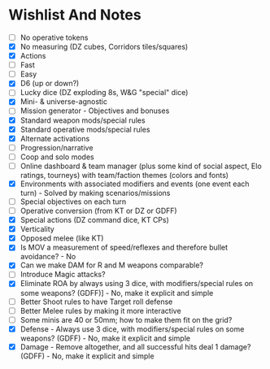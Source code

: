 # Wishlist And Notes

- [ ] No operative tokens
- [x] No measuring (DZ cubes, Corridors tiles/squares)
- [x] Actions
- [ ] Fast
- [ ] Easy
- [x] D6 (up or down?)
- [ ] Lucky dice (DZ exploding 8s, W&G "special" dice)
- [x] Mini- & universe-agnostic
- [ ] Mission generator - Objectives and bonuses
- [x] Standard weapon mods/special rules
- [x] Standard operative mods/special rules
- [x] Alternate activations
- [ ] Progression/narrative
- [ ] Coop and solo modes
- [ ] Online dashboard & team manager (plus some kind of social aspect, Elo ratings, tourneys) with team/faction themes (colors and fonts)
- [x] Environments with associated modifiers and events (one event each turn) - Solved by making scenarios/missions
- [ ] Special objectives on each turn
- [ ] Operative conversion (from KT or DZ or GDFF)
- [x] Special actions (DZ command dice, KT CPs)
- [x] Verticality
- [x] Opposed melee (like KT)
- [x] Is MOV a measurement of speed/reflexes and therefore bullet avoidance? - No
- [x] Can we make DAM for R and M weapons comparable?
- [ ] Introduce Magic attacks?
- [x] Eliminate ROA by always using 3 dice, with modifiers/special rules on some weapons? (GDFF)] - No, make it explicit and simple
- [ ] Better Shoot rules to have Target roll defense
- [ ] Better Melee rules by making it more interactive 
- [ ] Some minis are 40 or 50mm; how to make them fit on the grid?
- [x] Defense - Always use 3 dice, with modifiers/special rules on some weapons? (GDFF) - No, make it explicit and simple
- [x] Damage - Remove altogether, and all successful hits deal 1 damage? (GDFF) - No, make it explicit and simple